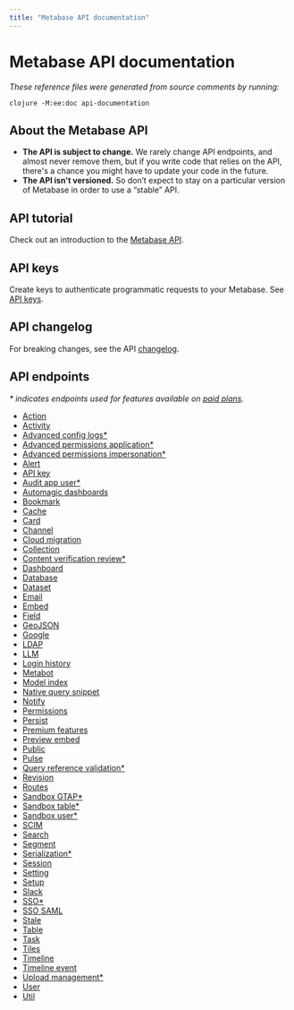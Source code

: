 ```yaml
---
title: "Metabase API documentation"
---
```


# Metabase API documentation

_These reference files were generated from source comments by running:_

```
clojure -M:ee:doc api-documentation
```

## About the Metabase API

- **The API is subject to change.** We rarely change API endpoints, and almost never remove them, but if you write code that relies on the API, there's a chance you might have to update your code in the future.
- **The API isn't versioned.** So don’t expect to stay on a particular version of Metabase in order to use a “stable” API.

## API tutorial

Check out an introduction to the [Metabase API](https://www.metabase.com/learn/administration/metabase-api.html).

## API keys

Create keys to authenticate programmatic requests to your Metabase. See [API keys](./people-and-groups/api-keys.md).

## API changelog

For breaking changes, see the API [changelog](./developers-guide/api-changelog.md).

## API endpoints

_* indicates endpoints used for features available on [paid plans](https://www.metabase.com/pricing)._


- [Action](/api/action.md)
- [Activity](/api/activity.md)
- [Advanced config logs*](/api/ee/advanced-config-logs.md)
- [Advanced permissions application*](/api/ee/advanced-permissions-application.md)
- [Advanced permissions impersonation*](/api/ee/advanced-permissions-impersonation.md)
- [Alert](/api/alert.md)
- [API key](/api/api-key.md)
- [Audit app user*](/api/ee/audit-app-user.md)
- [Automagic dashboards](/api/automagic-dashboards.md)
- [Bookmark](/api/bookmark.md)
- [Cache](/api/cache.md)
- [Card](/api/card.md)
- [Channel](/api/channel.md)
- [Cloud migration](/api/cloud-migration.md)
- [Collection](/api/collection.md)
- [Content verification review*](/api/ee/content-verification-review.md)
- [Dashboard](/api/dashboard.md)
- [Database](/api/database.md)
- [Dataset](/api/dataset.md)
- [Email](/api/email.md)
- [Embed](/api/embed.md)
- [Field](/api/field.md)
- [GeoJSON](/api/geojson.md)
- [Google](/api/google.md)
- [LDAP](/api/ldap.md)
- [LLM](/api/llm.md)
- [Login history](/api/login-history.md)
- [Metabot](/api/metabot.md)
- [Model index](/api/model-index.md)
- [Native query snippet](/api/native-query-snippet.md)
- [Notify](/api/notify.md)
- [Permissions](/api/permissions.md)
- [Persist](/api/persist.md)
- [Premium features](/api/premium-features.md)
- [Preview embed](/api/preview-embed.md)
- [Public](/api/public.md)
- [Pulse](/api/pulse.md)
- [Query reference validation*](/api/ee/query-reference-validation.md)
- [Revision](/api/revision.md)
- [Routes](/api/routes.md)
- [Sandbox GTAP*](/api/ee/sandbox-gtap.md)
- [Sandbox table*](/api/ee/sandbox-table.md)
- [Sandbox user*](/api/ee/sandbox-user.md)
- [SCIM](/api/scim.md)
- [Search](/api/search.md)
- [Segment](/api/segment.md)
- [Serialization*](/api/ee/serialization.md)
- [Session](/api/session.md)
- [Setting](/api/setting.md)
- [Setup](/api/setup.md)
- [Slack](/api/slack.md)
- [SSO*](/api/ee/sso.md)
- [SSO SAML](/api/sso-saml.md)
- [Stale](/api/stale.md)
- [Table](/api/table.md)
- [Task](/api/task.md)
- [Tiles](/api/tiles.md)
- [Timeline](/api/timeline.md)
- [Timeline event](/api/timeline-event.md)
- [Upload management*](/api/ee/upload-management.md)
- [User](/api/user.md)
- [Util](/api/util.md)
